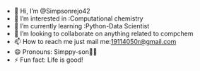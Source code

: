 - 👋 Hi, I’m @Simpsonrejo42
- 👀 I’m interested in :Computational chemistry
- 🌱 I’m currently learning :Python-Data Scientist
- 💞️ I’m looking to collaborate on anything related to compchem
- 📫 How to reach me just mail me:19114050r@gmail.com
- 😄 Pronouns: Simppy-son🤷‍♀️
- ⚡ Fun fact: Life is good!

<!---
Simpsonrejo42/Simpsonrejo42 is a ✨ special ✨ repository because its `README.md` (this file) appears on your GitHub profile.
You can click the Preview link to take a look at your changes.
--->
